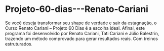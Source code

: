 # Projeto-60-dias---Renato-Cariani
Se você deseja transformar seu shape de verdade e sair da estagnação, o Curso Renato Cariani – Projeto 60 Dias é a escolha ideal. Afinal, este programa foi desenvolvido por Renato Cariani, Tati Cariani e Júlio Balestrin, trazendo um método comprovado para gerar resultados reais. Com treinos estruturados.
